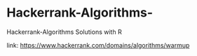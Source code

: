 # Hackerrank-Algorithms-
Hackerrank-Algorithms Solutions with R

link: https://www.hackerrank.com/domains/algorithms/warmup
